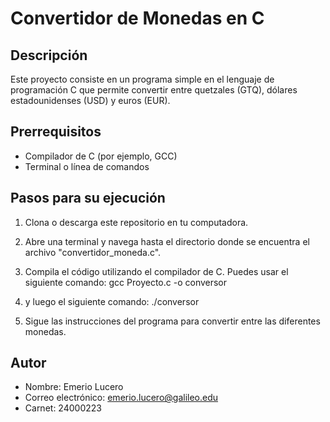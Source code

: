 # Convertidor de Monedas en C

## Descripción
Este proyecto consiste en un programa simple en el lenguaje de programación C que permite convertir entre quetzales (GTQ), dólares estadounidenses (USD) y euros (EUR).

## Prerrequisitos
- Compilador de C (por ejemplo, GCC)
- Terminal o línea de comandos

## Pasos para su ejecución
1. Clona o descarga este repositorio en tu computadora.
2. Abre una terminal y navega hasta el directorio donde se encuentra el archivo "convertidor_moneda.c".
3. Compila el código utilizando el compilador de C. Puedes usar el siguiente comando: gcc Proyecto.c -o conversor
4. y luego el siguiente comando: ./conversor 

5. Sigue las instrucciones del programa para convertir entre las diferentes monedas.

## Autor
- Nombre: Emerio Lucero 
- Correo electrónico: emerio.lucero@galileo.edu
- Carnet: 24000223

